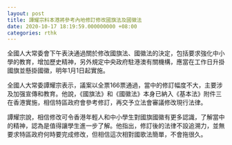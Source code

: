 ```yaml
---
layout: post
title: 譚耀宗料本港將參考內地修訂修改國旗法及國徽法
date: 2020-10-17 18:19:59.000000000 +08:00
categories: rthk
---
```


全國人大常委會下午表決通過關於修改國旗法、國徽法的決定，包括要求強化中小學的教育，增加歷史精神，另外規定中央政府駐港澳有關機構，應當在工作日升掛國旗並懸掛國徽，明年1月1日起實施。

全國人大常委譚耀宗表示，議案以全票166票通過，當中的修訂幅度不大，主要涉及加强宣傳和教育。他說，《國旗法》和《國徽法》本身已納入《基本法》附件三在香港實施，相信特區政府會參考修訂，再交予立法會審議修改現行法律。

譚耀宗說，相信修改可令香港年輕人和中小學生對國旗國徽有更多認識，了解當中的精神，認為是值得讓學生進一步了解。他指出，修訂後的法律不設追溯力，並無要求特區政府何時要完成修改，但相信這次相對國歌法簡單，不會拖很久。
